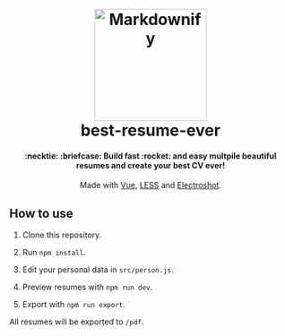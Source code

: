 <h1 align="center">
  <br>
  <a href="https://github.com/salomonelli/best-resume-ever">
  <img src="https://github.com/salomonelli/best-resume-ever/blob/master/src/assets/logo.png" alt="Markdownify" width="200"></a>
  <br>
  best-resume-ever
  <br>
</h1>

<h4 align="center">
  :necktie: :briefcase: Build fast :rocket: and easy multpile beautiful resumes and create your best CV ever!
  <br>
</h4>
<p align="center">
Made with
  <a href="https://github.com/vuejs/vue" target="_blank">Vue</a>,  
  <a href="https://github.com/less/less.js" target="_blank">LESS</a> and
  <a href="https://github.com/mixu/electroshot" target="_blank">Electroshot</a>.
</p>



## How to use

1. Clone this repository.

2. Run `npm install`.

3. Edit your personal data in `src/person.js`.

4. Preview resumes with `npm run dev`.

5. Export with `npm run export`.

All resumes will be exported to `/pdf`.
